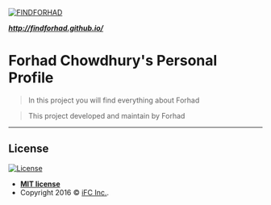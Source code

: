 <a href="http://fvcproductions.com"><img src="https://avatars0.githubusercontent.com/u/72287095?s=200&v=4" title="FINDFORHAD" alt="FINDFORHAD"></a>

**_http://findforhad.github.io/_**

# Forhad Chowdhury's Personal Profile

> In this project you will find everything about Forhad

> This project developed and maintain by Forhad

---

## License

[![License](http://img.shields.io/:license-mit-blue.svg?style=flat-square)](http://badges.mit-license.org)

- **[MIT license](http://opensource.org/licenses/mit-license.php)**
- Copyright 2016 © <a href="http://findforhad.github.io/" target="_blank">iFC Inc.</a>.
